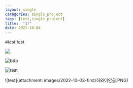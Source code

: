 ```yaml
---
layout: single
categories: single_project
tags: [test,single_project]
title:  "1!"
date: 2022-10-04
---
```


#test
test

<img src="{{https://sunnyturtle1.github.io/single_project/first/}}/images/2022-10-03-first/bdp.gif">



![bdp](D:\making\SunnyTurtle1.github.io\images\2022-10-03-first\bdp.GIF)


![test](D:\making\SunnyTurtle1.github.io\images\2022-10-03-first\하와이안곰.PNG)

![test](attachment: images/2022-10-03-first/하와이안곰.PNG)
